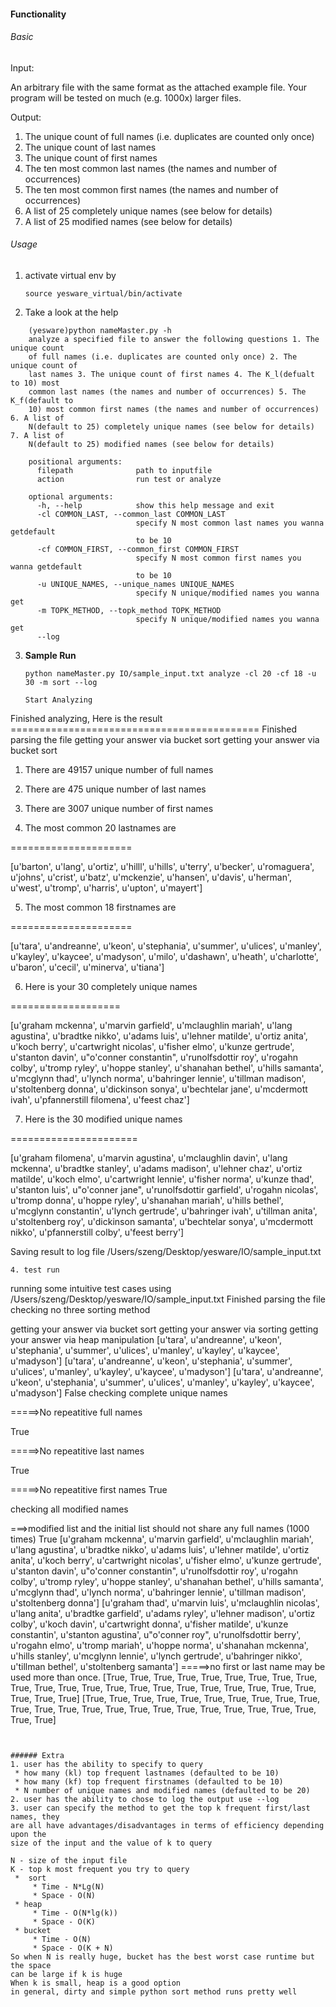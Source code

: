 #### Functionality
###### Basic
Input:

An arbitrary file with the same format as the attached example file. Your
program will be tested on much (e.g. 1000x) larger files.

Output:

1. The unique count of full names (i.e. duplicates are counted only once)
2. The unique count of last names
3. The unique count of first names
4. The ten most common last names (the names and number of occurrences)
5. The ten most common first names (the names and number of occurrences)
6. A list of 25 completely unique names (see below for details)
7. A list of 25 modified names (see below for details)

###### Usage
1.  activate virtual env by
    ```
    source yesware_virtual/bin/activate
    ```
2.  Take a look at the help
```
    (yesware)python nameMaster.py -h
    analyze a specified file to answer the following questions 1. The unique count
    of full names (i.e. duplicates are counted only once) 2. The unique count of
    last names 3. The unique count of first names 4. The K_l(defualt to 10) most
    common last names (the names and number of occurrences) 5. The K_f(default to
    10) most common first names (the names and number of occurrences) 6. A list of
    N(default to 25) completely unique names (see below for details) 7. A list of
    N(default to 25) modified names (see below for details)

    positional arguments:
      filepath              path to inputfile
      action                run test or analyze

    optional arguments:
      -h, --help            show this help message and exit
      -cl COMMON_LAST, --common_last COMMON_LAST
                            specify N most common last names you wanna getdefault
                            to be 10
      -cf COMMON_FIRST, --common_first COMMON_FIRST
                            specify N most common first names you wanna getdefault
                            to be 10
      -u UNIQUE_NAMES, --unique_names UNIQUE_NAMES
                            specify N unique/modified names you wanna get
      -m TOPK_METHOD, --topk_method TOPK_METHOD
                            specify N unique/modified names you wanna get
      --log
  ```
3.  **Sample Run**
    ```
    python nameMaster.py IO/sample_input.txt analyze -cl 20 -cf 18 -u 30 -m sort --log

    Start Analyzing

   Finished analyzing,  Here is the result
    ===========================================
  Finished parsing the file
  getting your answer via bucket sort
  getting your answer via bucket sort
  1. There are 49157 unique number of full names

  2. There are 475 unique number of last names

  3. There are 3007 unique number of first names

  4. The most common 20 lastnames are
 
 =====================
 
 [u'barton', u'lang', u'ortiz', u'hilll', u'hills', u'terry', u'becker', u'romaguera', u'johns', u'crist', u'batz',    u'mckenzie', u'hansen', u'davis', u'herman', u'west', u'tromp', u'harris', u'upton', u'mayert']

  5. The most common 18 firstnames are
  
  =====================
  
  [u'tara', u'andreanne', u'keon', u'stephania', u'summer', u'ulices', u'manley', u'kayley', u'kaycee', u'madyson', u'milo', u'dashawn', u'heath', u'charlotte', u'baron', u'cecil', u'minerva', u'tiana']

  6. Here is your 30 completely unique names
  
  ===================
  
  [u'graham mckenna', u'marvin garfield', u'mclaughlin mariah', u'lang agustina', u'bradtke nikko', u'adams luis', u'lehner matilde', u'ortiz anita', u'koch berry', u'cartwright nicolas', u'fisher elmo', u'kunze gertrude', u'stanton davin', u"o'conner constantin", u'runolfsdottir roy', u'rogahn colby', u'tromp ryley', u'hoppe stanley', u'shanahan bethel', u'hills samanta', u'mcglynn thad', u'lynch norma', u'bahringer lennie', u'tillman madison', u'stoltenberg donna', u'dickinson sonya', u'bechtelar jane', u'mcdermott ivah', u'pfannerstill filomena', u'feest chaz']

  7. Here is the 30 modified unique names
  
  ======================
  
  [u'graham filomena', u'marvin agustina', u'mclaughlin davin', u'lang mckenna', u'bradtke stanley', u'adams madison', u'lehner chaz', u'ortiz matilde', u'koch elmo', u'cartwright lennie', u'fisher norma', u'kunze thad', u'stanton luis', u"o'conner jane", u'runolfsdottir garfield', u'rogahn nicolas', u'tromp donna', u'hoppe ryley', u'shanahan mariah', u'hills bethel', u'mcglynn constantin', u'lynch gertrude', u'bahringer ivah', u'tillman anita', u'stoltenberg roy', u'dickinson samanta', u'bechtelar sonya', u'mcdermott nikko', u'pfannerstill colby', u'feest berry']

  Saving result to log file
  /Users/szeng/Desktop/yesware/IO/sample_input.txt
  ```
4. test run
 ```
running some intuitive test cases using /Users/szeng/Desktop/yesware/IO/sample_input.txt
Finished parsing the file
checking no three sorting method

getting your answer via bucket sort
getting your answer via sorting
getting your answer via heap manipulation
[u'tara', u'andreanne', u'keon', u'stephania', u'summer', u'ulices', u'manley', u'kayley', u'kaycee', u'madyson'] [u'tara', u'andreanne', u'keon', u'stephania', u'summer', u'ulices', u'manley', u'kayley', u'kaycee', u'madyson'] [u'tara', u'andreanne', u'keon', u'stephania', u'summer', u'ulices', u'manley', u'kayley', u'kaycee', u'madyson']
False
checking complete unique names

=====>No repeatitive full names

True

=====>No repeatitive last names

True

=====>No repeatitive first names
True


checking all modified names

===>modified list and the initial list should not share any full names (1000 times)
True
[u'graham mckenna', u'marvin garfield', u'mclaughlin mariah', u'lang agustina', u'bradtke nikko', u'adams luis', u'lehner matilde', u'ortiz anita', u'koch berry', u'cartwright nicolas', u'fisher elmo', u'kunze gertrude', u'stanton davin', u"o'conner constantin", u'runolfsdottir roy', u'rogahn colby', u'tromp ryley', u'hoppe stanley', u'shanahan bethel', u'hills samanta', u'mcglynn thad', u'lynch norma', u'bahringer lennie', u'tillman madison', u'stoltenberg donna'] [u'graham thad', u'marvin luis', u'mclaughlin nicolas', u'lang anita', u'bradtke garfield', u'adams ryley', u'lehner madison', u'ortiz colby', u'koch davin', u'cartwright donna', u'fisher matilde', u'kunze constantin', u'stanton agustina', u"o'conner roy", u'runolfsdottir berry', u'rogahn elmo', u'tromp mariah', u'hoppe norma', u'shanahan mckenna', u'hills stanley', u'mcglynn lennie', u'lynch gertrude', u'bahringer nikko', u'tillman bethel', u'stoltenberg samanta']
=====>no first or last name may be used more than once.
[True, True, True, True, True, True, True, True, True, True, True, True, True, True, True, True, True, True, True, True, True, True, True, True, True]
[True, True, True, True, True, True, True, True, True, True, True, True, True, True, True, True, True, True, True, True, True, True, True, True, True]

   ```


###### Extra
1. user has the ability to specify to query
    * how many (kl) top frequent lastnames (defaulted to be 10)
    * how many (kf) top frequent firstnames (defaulted to be 10)
    * N number of unique names and modified names (defaulted to be 20)
2. user has the ability to chose to log the output use --log
3. user can specify the method to get the top k frequent first/last names, they
are all have advantages/disadvantages in terms of efficiency depending upon the
size of the input and the value of k to query

N - size of the input file
K - top k most frequent you try to query
    *  sort
        * Time - N*Lg(N)
        * Space - O(N)
    * heap
        * Time - O(N*lg(k))
        * Space - O(K)
    * bucket
        * Time - O(N)
        * Space - O(K + N)
So when N is really huge, bucket has the best worst case runtime but the space
can be large if k is huge
When k is small, heap is a good option
in general, dirty and simple python sort method runs pretty well

